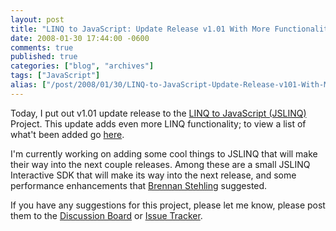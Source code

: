 ```yaml
---
layout: post
title: "LINQ to JavaScript: Update Release v1.01 With More Functionality"
date: 2008-01-30 17:44:00 -0600
comments: true
published: true
categories: ["blog", "archives"]
tags: ["JavaScript"]
alias: ["/post/2008/01/30/LINQ-to-JavaScript-Update-Release-v101-With-More-Functionality", "/post/2008/01/30/linq-to-javascript-update-release-v101-with-more-functionality"]
---
```

<!-- more -->
<p>Today, I put out v1.01 update release to the <a href="http://jslinq.com">LINQ to JavaScript (JSLINQ)</a> Project. This update adds even more LINQ functionality; to view a list of what't been added go <a href="http://www.codeplex.com/JSLINQ/Release/ProjectReleases.aspx?ReleaseId=10315">here</a>.</p>
<p>I'm currently working on adding some cool things to JSLINQ that will make their way into the next couple releases. Among these are&nbsp;a small JSLINQ Interactive SDK that will make its way into the next release, and some performance enhancements that&nbsp;<a href="http://brennan.offwhite.net/blog/">Brennan Stehling</a>&nbsp;suggested.</p>
<p>If you have any suggestions for this project, please let me know, please post them to the <a href="http://www.codeplex.com/JSLINQ/Thread/List.aspx">Discussion Board</a> or <a href="http://www.codeplex.com/JSLINQ/WorkItem/List.aspx">Issue Tracker</a>.</p>
